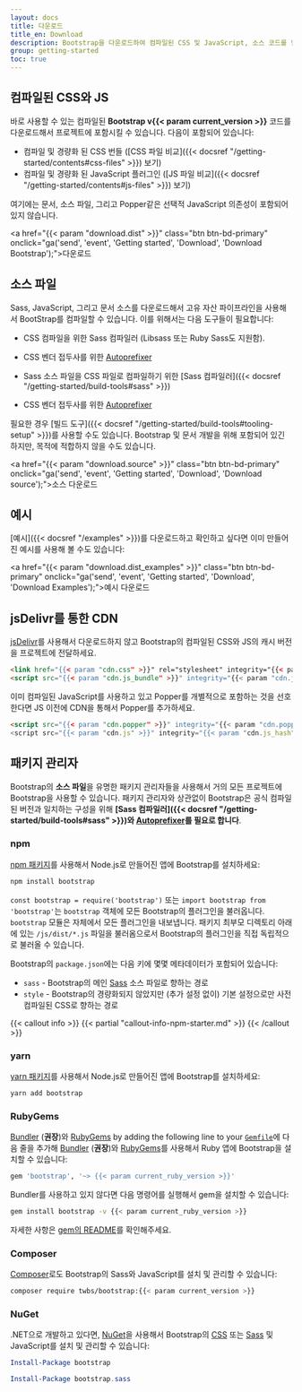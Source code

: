 ```yaml
---
layout: docs
title: 다운로드
title_en: Download
description: Bootstrap을 다운로드하여 컴파일된 CSS 및 JavaScript, 소스 코드를 얻거나 npm, RubyGems 등과 같은 즐겨쓰는 패키지 관리자를 사용해서 포함시키세요.
group: getting-started
toc: true
---
```


## 컴파일된 CSS와 JS

바로 사용할 수 있는 컴파일된 **Bootstrap v{{< param current_version >}}** 코드를 다운로드해서 프로젝트에 포함시킬 수 있습니다. 다음이 포함되어 있습니다:

- 컴파일 및 경량화 된 CSS 번들 ([CSS 파일 비교]({{< docsref "/getting-started/contents#css-files" >}}) 보기)
- 컴파일 및 경량화 된 JavaScript 플러그인 ([JS 파일 비교]({{< docsref "/getting-started/contents#js-files" >}}) 보기)

여기에는 문서, 소스 파일, 그리고 Popper같은 선택적 JavaScript 의존성이 포함되어 있지 않습니다.

<a href="{{< param "download.dist" >}}" class="btn btn-bd-primary" onclick="ga('send', 'event', 'Getting started', 'Download', 'Download Bootstrap');">다운로드</a>

## 소스 파일
Sass, JavaScript, 그리고 문서 소스를 다운로드해서 고유 자산 파이프라인을 사용해서 BootStrap를 컴파일할 수 있습니다. 이를 위해서는 다음 도구들이 필요합니다:

- CSS 컴파일을 위한 Sass 컴파일러 (Libsass 또는 Ruby Sass도 지원함).
- CSS 벤더 접두사를 위한 [Autoprefixer](https://github.com/postcss/autoprefixer)

- Sass 소스 파일을 CSS 파일로 컴파일하기 위한 [Sass 컴파일러]({{< docsref "/getting-started/build-tools#sass" >}})
- CSS 벤더 접두사를 위한 [Autoprefixer](https://github.com/postcss/autoprefixer)

필요한 경우 [빌드 도구]({{< docsref "/getting-started/build-tools#tooling-setup" >}})를 사용할 수도 있습니다. Bootstrap 및 문서 개발을 위해 포함되어 있긴 하지만, 목적에 적합하지 않을 수도 있습니다.

<a href="{{< param "download.source" >}}" class="btn btn-bd-primary" onclick="ga('send', 'event', 'Getting started', 'Download', 'Download source');">소스 다운로드</a>

## 예시

[예시]({{< docsref "/examples" >}})를 다운로드하고 확인하고 싶다면 이미 만들어진 예시를 사용해 볼 수도 있습니다:

<a href="{{< param "download.dist_examples" >}}" class="btn btn-bd-primary" onclick="ga('send', 'event', 'Getting started', 'Download', 'Download Examples');">예시 다운로드</a>

## jsDelivr를 통한 CDN

[jsDelivr](https://www.jsdelivr.com/)를 사용해서 다운로드하지 않고 Bootstrap의 컴파일된 CSS와 JS의 캐시 버전을 프로젝트에 전달하세요.

```html
<link href="{{< param "cdn.css" >}}" rel="stylesheet" integrity="{{< param "cdn.css_hash" >}}" crossorigin="anonymous">
<script src="{{< param "cdn.js_bundle" >}}" integrity="{{< param "cdn.js_bundle_hash" >}}" crossorigin="anonymous"></script>
```

이미 컴파일된 JavaScript를 사용하고 있고 Popper를 개별적으로 포함하는 것을 선호한다면 JS 이전에 CDN을 통해서 Popper를 추가하세요.

```html
<script src="{{< param "cdn.popper" >}}" integrity="{{< param "cdn.popper_hash" >}}" crossorigin="anonymous"></script>
<script src="{{< param "cdn.js" >}}" integrity="{{< param "cdn.js_hash" >}}" crossorigin="anonymous"></script>
```

## 패키지 관리자

Bootstrap의 **소스 파일**을 유명한 패키지 관리자들을 사용해서 거의 모든 프로젝트에 Bootstrap을 사용할 수 있습니다. 패키지 관리자와 상관없이 Bootstrap은 공식 컴파일된 버전과 일치하는 구성을 위해 **[Sass 컴파일러]({{< docsref "/getting-started/build-tools#sass" >}})와 [Autoprefixer](https://github.com/postcss/autoprefixer)를 필요로 합니다**.

### npm

[npm 패키지](https://www.npmjs.com/package/bootstrap)를 사용해서 Node.js로 만들어진 앱에 Bootstrap를 설치하세요:

```sh
npm install bootstrap
```

`const bootstrap = require('bootstrap')` 또는 `import bootstrap from 'bootstrap'`는 `bootstrap` 객체에 모든 Bootstrap의 플러그인을 불러옵니다.
`bootstrap` 모듈은 자체에서 모든 플러그인을 내보냅니다. 패키지 최부모 디렉토리 아래에 있는 `/js/dist/*.js` 파일을 불러옴으로서 Bootstrap의 플러그인을 직접 독립적으로 불러올 수 있습니다.

Bootstrap의 `package.json`에는 다음 키에 몇몇 메타데이터가 포함되어 있습니다:

- `sass` - Bootstrap의 메인 [Sass](https://sass-lang.com/) 소스 파일로 향하는 경로
- `style` - Bootstrap의 경량화되지 않았지만 (추가 설정 없이) 기본 설정으로만 사전 컴파일된 CSS로 향하는 경로

{{< callout info >}}
{{< partial "callout-info-npm-starter.md" >}}
{{< /callout >}}

### yarn

[yarn 패키지](https://yarnpkg.com/en/package/bootstrap)를 사용해서 Node.js로 만들어진 앱에 Bootstrap를 설치하세요:

```sh
yarn add bootstrap
```

### RubyGems

[Bundler](https://bundler.io/) (**권장**)와 [RubyGems](https://rubygems.org/) by adding the following line to your [`Gemfile`](https://bundler.io/gemfile.html)에 다음 줄을 추가해 [Bundler](https://bundler.io/) (**권장**)와 [RubyGems](https://rubygems.org/)를 사용해서 Ruby 앱에 Bootstrap을 설치할 수 있습니다:

```ruby
gem 'bootstrap', '~> {{< param current_ruby_version >}}'
```

Bundler를 사용하고 있지 않다면 다음 명령어를 실행해서 gem을 설치할 수 있습니다:

```sh
gem install bootstrap -v {{< param current_ruby_version >}}
```

자세한 사항은 [gem의 README](https://github.com/twbs/bootstrap-rubygem/blob/master/README.md)를 확인해주세요.

### Composer

[Composer](https://getcomposer.org/)로도 Bootstrap의 Sass와 JavaScript를 설치 및 관리할 수 있습니다:

```sh
composer require twbs/bootstrap:{{< param current_version >}}
```

### NuGet

.NET으로 개발하고 있다면, [NuGet](https://www.nuget.org/)을 사용해서 Bootstrap의 [CSS](https://www.nuget.org/packages/bootstrap/) 또는 [Sass](https://www.nuget.org/packages/bootstrap.sass/) 및 JavaScript를 설치 및 관리할 수 있습니다:

```powershell
Install-Package bootstrap
```

```powershell
Install-Package bootstrap.sass
```
